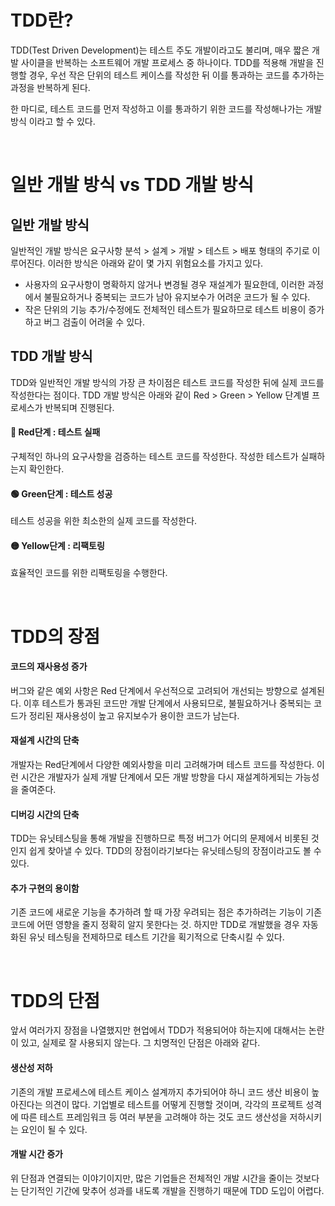 # TDD란?

TDD(Test Driven Development)는 테스트 주도 개발이라고도 불리며, 매우 짧은 개발 사이클을 반복하는 소프트웨어 개발 프로세스 중 하나이다. TDD를 적용해 개발을 진행할 경우, 우선 작은 단위의 테스트 케이스를 작성한 뒤 이를 통과하는 코드를 추가하는 과정을 반복하게 된다.

한 마디로, 테스트 코드를 먼저 작성하고 이를 통과하기 위한 코드를 작성해나가는 개발 방식 이라고 할 수 있다.

<br />

# 일반 개발 방식 vs TDD 개발 방식

## 일반 개발 방식

일반적인 개발 방식은 요구사항 분석 > 설계 > 개발 > 테스트 > 배포 형태의 주기로 이루어진다.
이러한 방식은 아래와 같이 몇 가지 위험요소를 가지고 있다.

- 사용자의 요구사항이 명확하지 않거나 변경될 경우 재설계가 필요한데, 이러한 과정에서 불필요하거나 중복되는 코드가 남아 유지보수가 어려운 코드가 될 수 있다.
- 작은 단위의 기능 추가/수정에도 전체적인 테스트가 필요하므로 테스트 비용이 증가하고 버그 검출이 어려울 수 있다.

## TDD 개발 방식

TDD와 일반적인 개발 방식의 가장 큰 차이점은 테스트 코드를 작성한 뒤에 실제 코드를 작성한다는 점이다. TDD 개발 방식은 아래와 같이 Red > Green > Yellow 단계별 프로세스가 반복되며 진행된다.

#### 🔴 Red단계 : 테스트 실패

구체적인 하나의 요구사항을 검증하는 테스트 코드를 작성한다.
작성한 테스트가 실패하는지 확인한다.

#### 🟢 Green단계 : 테스트 성공

테스트 성공을 위한 최소한의 실제 코드를 작성한다.

#### 🟡 Yellow단계 : 리팩토링

효율적인 코드를 위한 리팩토링을 수행한다.

<br />

# TDD의 장점

#### 코드의 재사용성 증가

버그와 같은 예외 사항은 Red 단계에서 우선적으로 고려되어 개선되는 방향으로 설계된다. 이후 테스트가 통과된 코드만 개발 단계에서 사용되므로, 불필요하거나 중복되는 코드가 정리된 재사용성이 높고 유지보수가 용이한 코드가 남는다.

#### 재설계 시간의 단축

개발자는 Red단계에서 다양한 예외사항을 미리 고려해가며 테스트 코드를 작성한다. 이런 시간은 개발자가 실제 개발 단계에서 모든 개발 방향을 다시 재설계하게되는 가능성을 줄여준다.

#### 디버깅 시간의 단축

TDD는 유닛테스팅을 통해 개발을 진행하므로 특정 버그가 어디의 문제에서 비롯된 것인지 쉽게 찾아낼 수 있다. TDD의 장점이라기보다는 유닛테스팅의 장점이라고도 볼 수 있다.

#### 추가 구현의 용이함

기존 코드에 새로운 기능을 추가하려 할 때 가장 우려되는 점은 추가하려는 기능이 기존 코드에 어떤 영향을 줄지 정확히 알지 못한다는 것. 하지만 TDD로 개발했을 경우 자동화된 유닛 테스팅을 전제하므로 테스트 기간을 획기적으로 단축시킬 수 있다.

<br />

# TDD의 단점

앞서 여러가지 장점을 나열했지만 현업에서 TDD가 적용되어야 하는지에 대해서는 논란이 있고, 실제로 잘 사용되지 않는다. 그 치명적인 단점은 아래와 같다.

#### 생산성 저하

기존의 개발 프로세스에 테스트 케이스 설계까지 추가되어야 하니 코드 생산 비용이 높아진다는 의견이 많다. 기업별로 테스트를 어떻게 진행할 것이며, 각각의 프로젝트 성격에 따른 테스트 프레임워크 등 여러 부분을 고려해야 하는 것도 코드 생산성을 저하시키는 요인이 될 수 있다.

#### 개발 시간 증가

위 단점과 연결되는 이야기이지만, 많은 기업들은 전체적인 개발 시간을 줄이는 것보다는 단기적인 기간에 맞추어 성과를 내도록 개발을 진행하기 때문에 TDD 도입이 어렵다.
